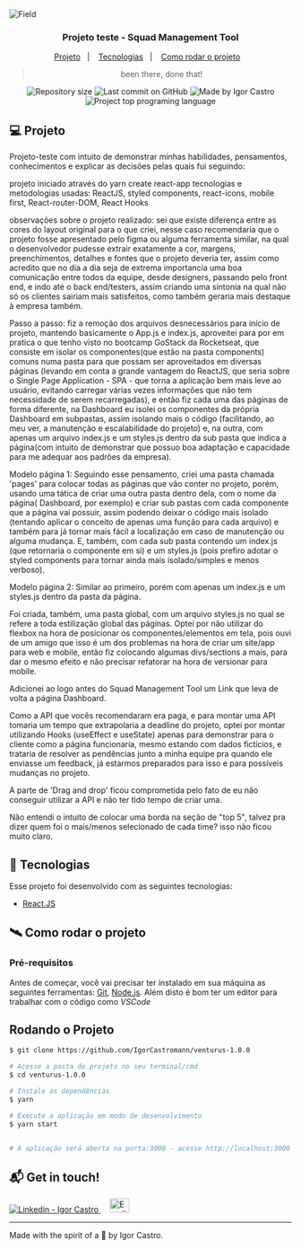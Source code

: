 <img alt="Field" src="https://images.cdn2.stockunlimited.net/preview1300/soccer-banner-with-france-flag_1819372.jpg" />

<h3 align="center">
  Projeto teste - Squad Management Tool
</h3>

<p align="center">
  <a href="#-projeto">Projeto</a>&nbsp;&nbsp;&nbsp;|&nbsp;&nbsp;&nbsp;
  <a href="#-tecnologias">Tecnologias</a>&nbsp;&nbsp;&nbsp;|&nbsp;&nbsp;&nbsp;
  <a href="#-tecnologias">Como rodar o projeto</a>&nbsp;&nbsp;&nbsp;
</p>

<blockquote align="center">been there, done that!</blockquote>

<p align="center">
  <a> </a>
  <img alt="Repository size" src="https://img.shields.io/github/repo-size/IgorCastromann/venturus-1.0.0?color=2304D361">
  <img alt="Last commit on GitHub" src="https://img.shields.io/github/last-commit/IgorCastromann/venturus-1.0.0?color=2304D361">
  <img alt="Made by Igor Castro" src="https://img.shields.io/badge/made%20by-Igor Castro-%20?color=2304D361">
  <img alt="Project top programing language" src="https://img.shields.io/github/languages/top/IgorCastromann/venturus-1.0.0?color=2304D361">
</p>


## 💻 Projeto 

Projeto-teste com intuito de demonstrar minhas habilidades, pensamentos, conhecimentos e explicar as decisões pelas quais fui seguindo:

projeto iniciado através do yarn create react-app
tecnologias e metodologias usadas:
    ReactJS,
    styled components,
    react-icons,
    mobile first,
    React-router-DOM,
    React Hooks



observações sobre o projeto realizado:
sei que existe diferença entre as cores do layout original para o que criei, nesse caso recomendaria que o projeto fosse apresentado pelo figma ou alguma ferramenta similar, na qual
o desenvolvedor pudesse extrair exatamente a cor, margens, preenchimentos, detalhes e fontes que o projeto deveria ter, assim como acredito que no dia a dia seja de extrema importancia uma boa comunicação entre todos da equipe,
desde designers, passando pelo front end, e indo até o back end/testers, assim criando uma sintonia na qual não só os clientes sairiam mais satisfeitos, como também geraria mais
destaque à empresa também.


Passo a passo:
fiz a remoção dos arquivos desnecessários para início de projeto, mantendo basicamente o App.js e index.js, aproveitei para por em pratica o que tenho visto no bootcamp GoStack da Rocketseat, que consiste em isolar os componentes(que estão na pasta components) comuns numa pasta para que possam ser aproveitados em diversas páginas (levando em conta a grande vantagem do ReactJS, que seria sobre o Single Page Application - SPA - que torna a aplicação bem mais leve ao usuário, evitando carregar várias vezes informações que não tem necessidade de serem recarregadas), e então fiz cada uma das páginas de forma diferente, na Dashboard eu isolei os componentes da própria Dashboard em subpastas, assim isolando mais o código (facilitando, ao meu ver, a manutenção e escalabilidade do projeto) e, na outra, com apenas um arquivo index.js e um styles.js dentro da sub pasta que indica a página(com intuito de demonstrar que possuo boa adaptação e capacidade para me adequar aos padrões da empresa).

Modelo página 1: Seguindo esse pensamento, criei uma pasta chamada 'pages' para colocar todas as páginas que vão conter no projeto, porém, usando uma tática de criar uma outra pasta dentro dela, com o nome da página( Dashboard, por exemplo) e criar sub pastas com cada componente que a página vai possuir, assim podendo deixar o código mais isolado (tentando aplicar o conceito de apenas uma função para cada arquivo) e também para já tornar mais fácil a localização em caso de manutenção ou alguma mudança. E, também, com cada sub pasta contendo um index.js (que retornaria o componente em si) e um styles.js (pois prefiro adotar o styled components para tornar ainda mais isolado/simples e menos verboso).

Modelo página 2: Similar ao primeiro, porém com apenas um index.js e um styles.js dentro da pasta da página.

Foi criada, também, uma pasta global, com um arquivo styles.js no qual se refere a toda estilização global das páginas.
Optei por não utilizar do flexbox na hora de posicionar os componentes/elementos em tela, pois ouvi de um amigo que isso é um dos problemas na hora de criar um site/app para web e mobile, então fiz colocando algumas divs/sections a mais, para dar o mesmo efeito e não precisar refatorar na hora de versionar para mobile.

Adicionei ao logo antes do Squad Management Tool um Link que leva de volta a página Dashboard.

Como a API que vocês recomendaram era paga, e para montar uma API tomaria um tempo que extrapolaria a deadline do projeto, optei por montar utilizando Hooks (useEffect e useState) apenas para demonstrar para o cliente como a página funcionaria, mesmo estando com dados fictícios, e trataria de resolver as pendências junto a minha equipe pra quando ele enviasse um feedback, já estarmos preparados para isso e para possíveis mudanças no projeto.

A parte de 'Drag and drop' ficou comprometida pelo fato de eu não conseguir utilizar a API e não ter tido tempo de criar uma.

Não entendi o intuito de colocar uma borda na seção de "top 5", talvez pra dizer quem foi o mais/menos selecionado de cada time? isso não ficou muito claro.


## 🚀 Tecnologias

Esse projeto foi desenvolvido com as seguintes tecnologias:

- [React.JS](https://reactjs.org/)


## 🛰 Como rodar o projeto
### Pré-requisitos

Antes de começar, você vai precisar ter instalado em sua máquina as seguintes ferramentas:
[Git](https://git-scm.com), [Node.js](https://nodejs.org/en/).
Além disto é bom ter um editor para trabalhar com o código como _VSCode_

## Rodando o Projeto
```bash
$ git clone https://github.com/IgorCastromann/venturus-1.0.0

# Acesse a pasta do projeto no seu terminal/cmd
$ cd venturus-1.0.0

# Instale as dependências
$ yarn

# Execute a aplicação em modo de desenvolvimento
$ yarn start


# A aplicação será aberta na porta:3000 - acesse http://localhost:3000
```



## :mailbox_with_mail: Get in touch!


<a href="https://www.linkedin.com/in/igor-castro-27470672/" target="_blank" >
  <img alt="Linkedin - Igor Castro" src="https://img.shields.io/badge/Linkedin--%23F8952D?style=social&logo=linkedin">
</a>&nbsp;&nbsp;&nbsp;
<a href="mailto:castromann@live.com" target="_blank" >
  <img alt="Email - Igor Castro" width="35rem" height="25rem" src="https://img2.gratispng.com/20180401/cwe/kisspng-outlook-com-microsoft-outlook-logo-microsoft-offic-outlook-5ac078594dd532.5951870815225631613188.jpg">
</a> 

---

Made with the spirit of a 🐻 by Igor Castro.









